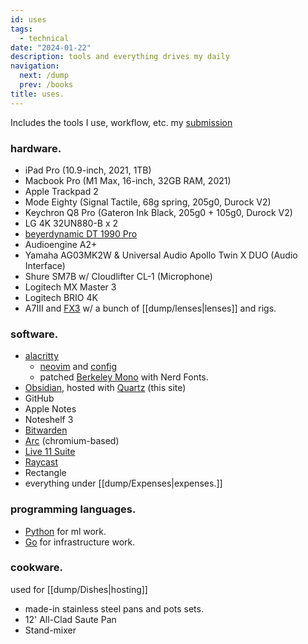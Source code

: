 ```yaml
---
id: uses
tags:
  - technical
date: "2024-01-22"
description: tools and everything drives my daily
navigation:
  next: /dump
  prev: /books
title: uses.
---
```


Includes the tools I use, workflow,  etc. my [submission](https://uses.tech)

### hardware.

- iPad Pro (10.9-inch, 2021, 1TB)
- Macbook Pro (M1 Max, 16-inch, 32GB RAM, 2021)
- Apple Trackpad 2
- Mode Eighty (Signal Tactile, 68g spring, 205g0, Durock V2)
- Keychron Q8 Pro (Gateron Ink Black, 205g0 + 105g0, Durock V2)
- LG 4K 32UN880-B x 2
- [beyerdynamic DT 1990 Pro](https://global.beyerdynamic.com/dt-1990-pro.html)
- Audioengine A2+
- Yamaha AG03MK2W & Universal Audio Apollo Twin X DUO (Audio Interface)
- Shure SM7B w/ Cloudlifter CL-1 (Microphone)
- Logitech MX Master 3
- Logitech BRIO 4K
- A7III and [FX3](https://www.sony.ca/en/interchangeable-lens-cameras/products/ilme-fx3-body---kit) w/ a bunch of [[dump/lenses|lenses]] and rigs.

### software.

- [alacritty](https://alacritty.org/)
  - [neovim](https://neovim.io/) and [config](https://github.com/aarnphm/editor)
  - patched [Berkeley Mono](https://berkeleygraphics.com/typefaces/berkeley-mono/) with Nerd Fonts.
- [Obsidian](https://obsidian.md/), hosted with [Quartz](https://quartz.jzhao.xyz) (this site)
- GitHub
- Apple Notes
- Noteshelf 3
- [Bitwarden](https://bitwarden.com/)
- [Arc](https://arc.net/) (chromium-based)
- [Live 11 Suite](https://www.ableton.com/en/live/)
- [Raycast](https://www.raycast.com/)
- Rectangle
- everything under [[dump/Expenses|expenses.]]

### programming languages.

- [Python](https://www.python.org/) for ml work.
- [Go](https://golang.org/) for infrastructure work.

### cookware.

used for [[dump/Dishes|hosting]]

- made-in stainless steel pans and pots sets.
- 12' All-Clad Saute Pan
- Stand-mixer
